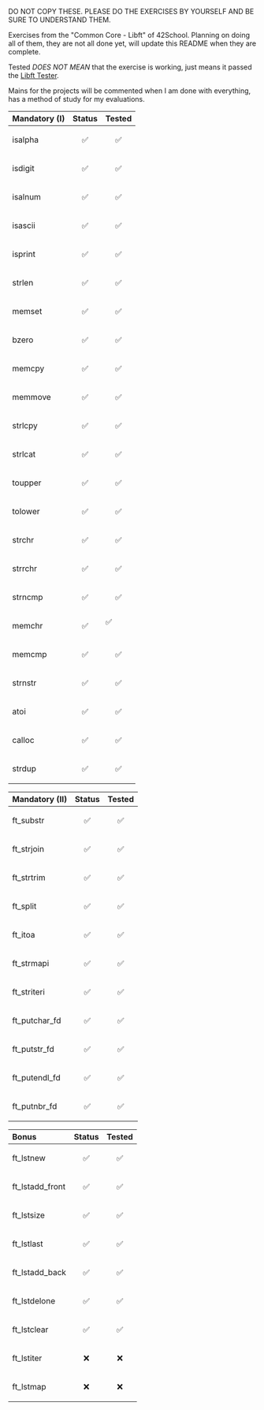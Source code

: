 DO NOT COPY THESE. PLEASE DO THE EXERCISES BY YOURSELF AND BE SURE TO UNDERSTAND THEM.

Exercises from the "Common Core - Libft" of 42School. Planning on doing all of them, they are not all done yet, will update this README when they are complete.

Tested *DOES NOT MEAN* that the exercise is working, just means it passed the [Libft Tester](https://github.com/Tripouille/libftTester).

Mains for the projects will be commented when I am done with everything, has a method of study for my evaluations.

| Mandatory (I) | Status     | Tested     |
| :-------- | :------- | :------- |
| isalpha | <p align="center">✅</p> | <p align="center">✅</p> |
| isdigit | <p align="center">✅</p> | <p align="center">✅</p> |
| isalnum | <p align="center">✅</p> | <p align="center">✅</p> |
| isascii | <p align="center">✅</p> | <p align="center">✅</p> |
| isprint | <p align="center">✅</p> | <p align="center">✅</p> |
| strlen | <p align="center">✅</p> | <p align="center">✅</p> |
| memset | <p align="center">✅</p> | <p align="center">✅</p> |
| bzero | <p align="center">✅</p> | <p align="center">✅</p> |
| memcpy | <p align="center">✅</p> | <p align="center">✅</p> |
| memmove | <p align="center">✅</p> | <p align="center">✅</p> |
| strlcpy | <p align="center">✅</p> | <p align="center">✅</p> |
| strlcat | <p align="center">✅</p> | <p align="center">✅</p> |
| toupper | <p align="center">✅</p> | <p align="center">✅</p> |
| tolower | <p align="center">✅</p> | <p align="center">✅</p> |
| strchr | <p align="center">✅</p> | <p align="center">✅</p> |
| strrchr | <p align="center">✅</p> | <p align="center">✅</p> |
| strncmp | <p align="center">✅</p> | <p align="center">✅</p> |
| memchr | <p align="center">✅</p> | <pm align="center">✅</p> |
| memcmp | <p align="center">✅</p> | <p align="center">✅</p> |
| strnstr | <p align="center">✅</p> | <p align="center">✅</p> |
| atoi | <p align="center">✅</p> | <p align="center">✅</p> |
| calloc | <p align="center">✅</p> | <p align="center">✅</p> |
| strdup | <p align="center">✅</p> | <p align="center">✅</p> |

| Mandatory (II) | Status     | Tested     |
| :-------- | :------- | :------- |
| ft_substr | <p align="center">✅</p> | <p align="center">✅</p> |
| ft_strjoin | <p align="center">✅</p> | <p align="center">✅</p> |
| ft_strtrim | <p align="center">✅</p> | <p align="center">✅</p> |
| ft_split | <p align="center">✅</p> | <p align="center">✅</p> |
| ft_itoa | <p align="center">✅</p> | <p align="center">✅</p> |
| ft_strmapi | <p align="center">✅</p> | <p align="center">✅</p> |
| ft_striteri | <p align="center">✅</p> | <p align="center">✅</p> |
| ft_putchar_fd | <p align="center">✅</p> | <p align="center">✅</p> |
| ft_putstr_fd | <p align="center">✅</p> | <p align="center">✅</p> |
| ft_putendl_fd | <p align="center">✅</p> | <p align="center">✅</p> |
| ft_putnbr_fd | <p align="center">✅</p> | <p align="center">✅</p> |

| Bonus | Status     | Tested     |
| :-------- | :------- | :------- |
| ft_lstnew | <p align="center">✅</p> | <p align="center">✅</p> |
| ft_lstadd_front | <p align="center">✅</p> | <p align="center">✅</p> |
| ft_lstsize | <p align="center">✅</p> | <p align="center">✅</p> |
| ft_lstlast | <p align="center">✅</p> | <p align="center">✅</p> |
| ft_lstadd_back | <p align="center">✅</p> | <p align="center">✅</p> |
| ft_lstdelone | <p align="center">✅</p> | <p align="center">✅</p> |
| ft_lstclear | <p align="center">✅</p> | <p align="center">✅</p> |
| ft_lstiter | <p align="center">❌</p> | <p align="center">❌</p> |
| ft_lstmap | <p align="center">❌</p> | <p align="center">❌</p> |
